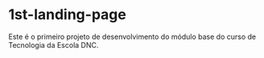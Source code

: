 # 1st-landing-page
Este é o primeiro projeto de desenvolvimento do módulo base do curso de Tecnologia da Escola DNC.
